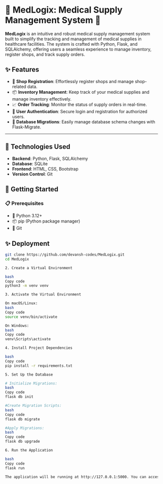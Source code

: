 # 🚀 **MedLogix: Medical Supply Management System** 🏥

**MedLogix** is an intuitive and robust medical supply management system built to simplify the tracking and management of medical supplies in healthcare facilities. The system is crafted with Python, Flask, and SQLAlchemy, offering users a seamless experience to manage inventory, register shops, and track supply orders.

## **✨ Features**

- 🏪 **Shop Registration**: Effortlessly register shops and manage shop-related data.
- 📦 **Inventory Management**: Keep track of your medical supplies and manage inventory effectively.
- 📈 **Order Tracking**: Monitor the status of supply orders in real-time.
- 🔐 **User Authentication**: Secure login and registration for authorized users.
- 🔄 **Database Migrations**: Easily manage database schema changes with Flask-Migrate.

---

## **🔧 Technologies Used**
- **Backend**: Python, Flask, SQLAlchemy
- **Database**: SQLite 
- **Frontend**: HTML, CSS, Bootstrap 
- **Version Control**: Git

## **🚀 Getting Started**

### **📋 Prerequisites**

- 🐍 Python 3.12+
- 📦 pip (Python package manager)
- 🧰 Git

## **✨ Deployment**


```bash
git clone https://github.com/devansh-codes/MedLogix.git
cd MedLogix

2. Create a Virtual Environment

bash
Copy code
python3 -m venv venv

3. Activate the Virtual Environment

On macOS/Linux:
bash
Copy code
source venv/bin/activate

On Windows:
bash
Copy code
venv\Scripts\activate

4. Install Project Dependencies

bash
Copy code
pip install -r requirements.txt

5. Set Up the Database

# Initialize Migrations:
bash
Copy code
flask db init

#Create Migration Scripts:
bash
Copy code
flask db migrate

#Apply Migrations:
bash
Copy code
flask db upgrade

6. Run the Application

bash
Copy code
flask run

The application will be running at http://127.0.0.1:5000. You can access it in your web browser.
